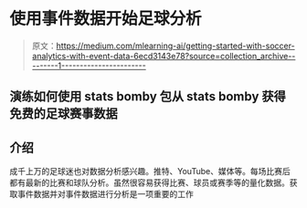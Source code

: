 # 使用事件数据开始足球分析

> 原文：<https://medium.com/mlearning-ai/getting-started-with-soccer-analytics-with-event-data-6ecd3143e78?source=collection_archive---------1----------------------->

## 演练如何使用 stats bomby 包从 stats bomby 获得免费的足球赛事数据

## 介绍

成千上万的足球迷也对数据分析感兴趣。推特、YouTube、媒体等。每场比赛后都有最新的比赛和球队分析。虽然很容易获得比赛、球员或赛季等的量化数据。获取事件数据并对事件数据进行分析是一项重要的工作